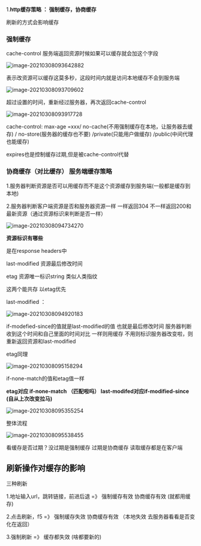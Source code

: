 1.**http缓存策略 ： 强制缓存，协商缓存**

刷新的方式会影响缓存

### 强制缓存

cache-control 服务端返回资源时候如果可以缓存就会加这个字段

![image-20210308093642882](C:\Users\legion\AppData\Roaming\Typora\typora-user-images\image-20210308093642882.png)

表示改资源可以缓存这莫多秒，这段时间内就是访问本地缓存不会到服务端

![image-20210308093709602](C:\Users\legion\AppData\Roaming\Typora\typora-user-images\image-20210308093709602.png)

超过设置的时间，重新经过服务器，再次返回cache-control

![image-20210308093917728](C:\Users\legion\AppData\Roaming\Typora\typora-user-images\image-20210308093917728.png)

cache-control: max-age =xxx/ no-cache(不用强制缓存在本地，让服务器去缓存)  / no-store(服务器的缓存也不要) /private(只能用户做缓存) /public(中间代理也能缓存)

expires也是控制缓存过期,但是被cache-control代替

### 协商缓存（对比缓存） 服务端缓存策略 

1.服务器判断资源是否可以用缓存而不是这个资源缓存到服务端(一般都是缓存到本地)

2.服务器判断客户端资源是否和服务器资源一样 一样返回304 不一样返回200和最新资源（通过资源标识来判断是否一样）

![image-20210308094734270](C:\Users\legion\AppData\Roaming\Typora\typora-user-images\image-20210308094734270.png)

**资源标识有哪些**

是在response headers中

last-modified 资源最后修改时间

etag 资源唯一标识string 类似人类指纹

这两个能共存 以etag优先

last-modified ：

![image-20210308094920183](C:\Users\legion\AppData\Roaming\Typora\typora-user-images\image-20210308094920183.png)

if-modefied-since的值就是last-modified的值 也就是最后修改时间 服务器判断收到这个时间和自己里面的时间对比 一样则用缓存 不用则标识服务器改变啦，则重新返回资源和last-modified

etag同理

![image-20210308095158294](C:\Users\legion\AppData\Roaming\Typora\typora-user-images\image-20210308095158294.png)

if-none-match的值和etag值一样

**etag对应 if-none-match （匹配啦吗）  last-modifed对应if-modified-since (自从上次改变拉马)**

![image-20210308095355254](C:\Users\legion\AppData\Roaming\Typora\typora-user-images\image-20210308095355254.png)

整体流程

![image-20210308095538455](C:\Users\legion\AppData\Roaming\Typora\typora-user-images\image-20210308095538455.png)

看缓存是否过期？没过期是强制缓存 过期是协商缓存 读取缓存都是在客户端





## 刷新操作对缓存的影响

三种刷新

1.地址输入url，跳转链接，前进后退        =》 强制缓存有效 协商缓存有效     (就都用缓存)

2.点击刷新，f5		=》	强制缓存失效 协商缓存有效 （本地失效 去服务器看看是否变化在返回）

3.强制刷新       =》 缓存都失效 (啥都要新的)
